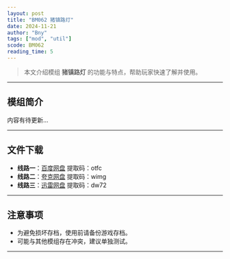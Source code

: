 ```yaml
---
layout: post
title: "BM062 猪镇路灯"
date: 2024-11-21
author: "Bny"
tags: ["mod", "util"]
scode: BM062
reading_time: 5
---
```


> 本文介绍模组 **猪镇路灯** 的功能与特点，帮助玩家快速了解并使用。

---

## 模组简介

内容有待更新...

---


## 文件下载
- **线路一**：[百度网盘](https://pan.baidu.com/s/1coZuhEflcSV8kAs5HarfCg?pwd=otfc)  提取码：otfc  
- **线路二**：[夸克网盘](https://pan.quark.cn/s/609b6a52f63c?pwd=wimg)  提取码：wimg  
- **线路三**：[迅雷网盘](https://pan.xunlei.com/s/VOCCbbJeFolzLDug9ab7IdLzA1?pwd=dw72)  提取码：dw72  

---

## 注意事项
- 为避免损坏存档，使用前请备份游戏存档。
- 可能与其他模组存在冲突，建议单独测试。

---

